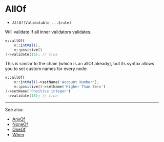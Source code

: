 # AllOf

- `AllOf(Validatable ...$rule)`

Will validate if all inner validators validates.

```php
v::allOf(
    v::intVal(),
    v::positive()
)->validate(15); // true
```

This is similar to the chain (which is an allOf already), but
its syntax allows you to set custom names for every node:

```php
v::allOf(
    v::intVal()->setName('Account Number'),
    v::positive()->setName('Higher Than Zero')
)->setName('Positive integer')
 ->validate(15); // true
```

***
See also:

  * [AnyOf](AnyOf.md)
  * [NoneOf](NoneOf.md)
  * [OneOf](OneOf.md)
  * [When](When.md)
